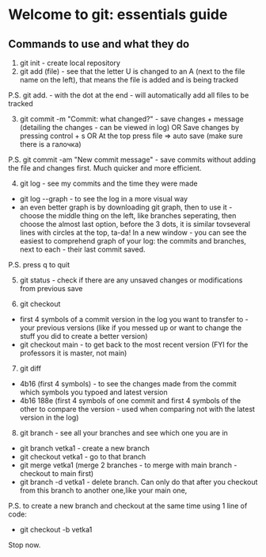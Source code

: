 # Welcome to git: essentials guide

## Commands to use and what they do
1. git init - create local repository
2. git add (file) - see that the letter U is changed to an A (next to the file name on the left), that means the file is added and is being tracked

P.S. git add. - with the dot at the end - will automatically add all files to be tracked

3. git commit -m "Commit: what changed?" - save changes + message (detailing the changes - can be viewed in log)
OR
Save changes by pressing control + s
OR
At the top press file => auto save (make sure there is a галочка)

P.S. git commit -am "New commit message" - save commits without adding the file and changes first. Much quicker and more efficient.

4. git log - see my commits and the time they were made
- git log --graph - to see the log in a more visual way
- an even better graph is by downloading git graph, then to use it - choose the middle thing on the left, like branches seperating, then choose the almost last option, before the 3 dots, it is similar tovseveral lines with circles at the top, ta-da! In a new window - you can see the easiest to comprehend graph of your log: the commits and branches, next to each - their last commit saved.

P.S. press q to quit

5. git status - check if there are any unsaved changes or modifications from previous save

6. git checkout 
- first 4 symbols of a commit version in the log you want to transfer to - your previous versions (like if you messed up or want to change the stuff you did to create a better version)
- git checkout main - to get back to the most recent version (FYI for the professors it is master, not main)

7. git diff 
- 4b16 (first 4 symbols) - to see the changes made from the commit which symbols you typoed and latest version
- 4b16 188e (first 4 symbols of one commit and first 4 symbols of the other to compare the version - used when comparing not with the latest version in the log)

8. git branch - see all your branches and see which one you are in
- git branch vetka1 - create a new branch
- git checkout vetka1 - go to that branch
- git merge vetka1 (merge 2 branches - to merge with main branch - checkout to main first)
- git branch -d vetka1 - delete branch. Can only do that after you checkout from this branch to another one,like your main one,

P.S. to create a new branch and checkout at the same time using 1 line of code:
- git checkout -b vetka1

Stop now.